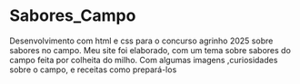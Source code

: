 # Sabores_Campo
Desenvolvimento com html e css para o concurso agrinho 2025 sobre sabores no campo.
 Meu site foi elaborado, com um tema sobre sabores do campo feita por colheita do milho.
 Com algumas imagens ,curiosidades sobre o campo, e receitas como prepará-los 
